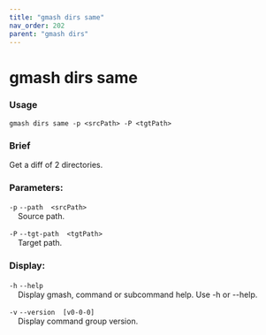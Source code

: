 ```yaml
---
title: "gmash dirs same"
nav_order: 202
parent: "gmash dirs"
---
```


# gmash dirs same

### Usage
`gmash dirs same -p <srcPath> -P <tgtPath>`

### Brief
Get a diff of 2 directories.

### Parameters:
`-p`  `--path  <srcPath>` \
&nbsp;&nbsp;&nbsp;&nbsp;Source path.

`-P`  `--tgt-path  <tgtPath>` \
&nbsp;&nbsp;&nbsp;&nbsp;Target path.

### Display:
`-h`  `--help` \
&nbsp;&nbsp;&nbsp;&nbsp;Display gmash, command or subcommand help. Use -h or --help.

`-v`  `--version  [v0-0-0]` \
&nbsp;&nbsp;&nbsp;&nbsp;Display command group version.
